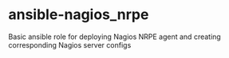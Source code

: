 # ansible-nagios_nrpe
Basic ansible role for deploying Nagios NRPE agent and creating corresponding Nagios server configs
